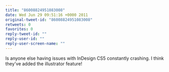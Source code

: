 ```yaml
---
title: "86008824951083008"
date: Wed Jun 29 09:51:16 +0000 2011
original-tweet-id: "86008824951083008"
retweets: 0
favorites: 0
reply-tweet-id: ""
reply-user-id: ""
reply-user-screen-name: ""
---
```

Is anyone else having issues with InDesign CS5 constantly crashing. I think they've added the illustrator feature!

